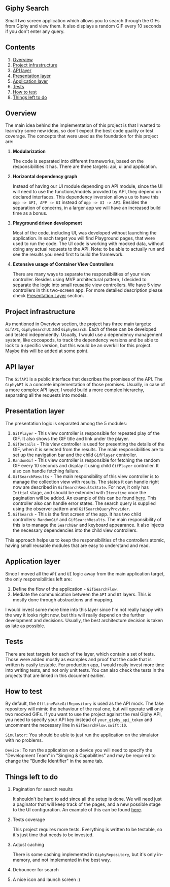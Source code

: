 ## Giphy Search
Small two screen application which allows you to search through the GIFs from Giphy and view them. It also displays a random GIF every 10 seconds if you don't enter any query.

## Contents

1. [Overview](#overview)
2. [Project infrastructure](#project-infrastructure)
3. [API layer](#api-layer)
4. [Presentation layer](#presentation-layer)
5. [Application layer](#application-layer)
6. [Tests](#tests)
7. [How to test](#how-to-test)
8. [Things left to do](#things-left-to-do)

## Overview
The main idea behind the implementation of this project is that I wanted to learn/try some new ideas, so don't expect the best code quality or test coverage.
The concepts that were used as the foundation for this project are:

1. **Modularization**

    The code is separated into different frameworks, based on the responsibilities it has. There are three targets: api, ui and application.

2. **Horizontal dependency graph**

    Instead of having our UI module depending on API module, since the UI will need to use the functions/models provided by API, they depend on declared interfaces. This dependency inversion allows us to have this `App -> API, APP -> UI` instead of `App -> UI -> API`. Besides the separation of concerns, in a larger app we will have an increased build time as a bonus.

3. **Playground driven development**

    Most of the code, including UI, was developed without launching the application. In each target you will find Playground pages, that were used to run the code. The UI code is working with mocked data, without doing any actual requests to the API. Note: to be able to actually run and see the results you need first to build the framework.

4. **Extensive usage of Container View Controllers**

    There are many ways to separate the responsibilities of your view controller. Besides using MVP architectural pattern, I decided to separate the logic into small reusable view controllers. We have 5 view controllers in this two-screen app. For more detailed description please check [Presentation Layer](#presentation-layer) section.


## Project infrastructure
As mentioned in [Overview](#overview) section, the project has three main targets: `GifAPI`, `GiphySearchUI` and `GiphySearch`. Each of these can be developed and tested independently. Usually, I would use a dependency management system, like cocoapods, to track the dependency versions and be able to lock to a specific version, but this would be an overkill for this project. Maybe this will be added at some point.

## API layer
The `GifAPI` is a public interface that describes the promises of the API. The `GiphyAPI` is a concrete implementation of those promises. Usually, in case of a more complex API layer, I would build a more complex hierarchy, separating all the requests into models.

## Presentation layer
The presentation logic is separated among the 5 modules:
1. `GifPlayer` - This view controller is responsible for repeated play of the GIF. It also shows the GIF title and link under the player.
2. `GifDetails` - This view controller is used for presenting the details of the GIF, when it is selected from the results. The main responsibilities are to set up the navigation bar and the child `GifPlayer` controller.
3. `RandomGif` - This view controller is responsible for fetching the random GIF every 10 seconds and display it using child `GifPlayer` controller. It also can handle fetching failure.
4. `GifSearchResults` - The main responsibility of this view controller is to manage the collection view with results. The states it can handle right now are described in `GifSearchResultsState`. For now, it only has `Initial` stage, and should be extended with `Iterative` once the pagination will be added. An example of this can be found [here](https://github.com/lexorus/flickr-search/blob/master/FlickrSearch/Modules/Search/ViewController/SearchViewControllerEventState.swift). This controller also can handle error states. The search query is supplied using the observer pattern and `GifSearchQueryProvider`.
5. `GifSearch` - This is the first screen of the app. It has two child controllers: `RandomGif` and `GifSearchResults`. The main responsibility of this is to manage the `SearchBar` and keyboard appearance. It also injects the necessary dependencies into the child view controllers.

This approach helps us to keep the responsibilities of the controllers atomic, having small reusable modules that are easy to understand and read.

## Application layer
Since I moved all the `API` and `UI` logic away from the main application target, the only responsibilities left are:
1. Define the flow of the application - `GifSearchFlow`.
2. Mediate the communication between the `API` and `UI` layers. This is mostly done through abstractions and mapping.

I would invest some more time into this layer since I'm not really happy with the way it looks right now, but this will really depend on the further development and decisions. Usually, the best architecture decision is taken as late as possible.

## Tests
There are test targets for each of the layer, which contain a set of tests. Those were added mostly as examples and proof that the code that is written is easily testable. For production app, I would really invest more time into writing tests, and not only unit tests. You can also check the tests in the projects that are linked in this document earlier.

## How to test

By default, the `OfflineFakeGifRepository` is used as the API mock. The fake repository will mimic the behaviour of the real one, but will operate will only two mocked GIFs. If you want to use the project against the real Giphy API, you need to specify your API key instead of `your_giphy_api_token` and uncomment the necessary line in `GifSearchFlow.swift:10`.

`Simulator:` You should be able to just run the application on the simulator with no problems.

`Device:` To run the application on a device you will need to specify the "Development Team" in "Singing & Capabilities" and may be required to change the "Bundle Identifier" in the same tab.

## Things left to do
1. Pagination for search results

    It shouldn't be hard to add since all the setup is done. We will need just a paginator that will keep track of the pages, and a new possible stage to the UI configuration. An example of this can be found [here](https://github.com/lexorus/flickr-search/blob/0643e65b6c329d2dac885d753c39cef398c31f60/FlickrSearch/Modules/Search/ViewModel/Services/Paginator.swift).

2. Tests coverage

    This project requires more tests. Everything is written to be testable, so it's just time that needs to be invested.

3. Adjust caching

    There is some caching implemented in `GiphyRepository`, but it's only in-memory, and not implemented in the best way. 

4. Debouncer for search
5. A nice icon and launch screen :)
